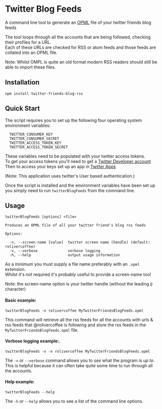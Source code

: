 # Twitter Blog Feeds

A command line tool to generate an [OPML](https://en.wikipedia.org/wiki/OPML) file of your twitter friends blog feeds

The tool loops through all the accounts that are being followed, checking their profiles for a URL.  
Each of these URLs are checked for RSS or atom feeds and those feeds are collated into an OPML file.

Note: Whilst OMPL is quite an old format modern RSS readers should still be able to import these files.

## Installation
`npm install twitter-friends-blog-rss`

## Quick Start
The script requires you to set up the following four operating system environment variables:

```
  TWITTER_CONSUMER_KEY
  TWITTER_CONSUMER_SECRET
  TWITTER_ACCESS_TOKEN_KEY
  TWITTER_ACCESS_TOKEN_SECRET
```

These variables need to be populated with your twitter access tokens.  
To get your access tokens you'll need to get a [Twitter Developer account](https://developer.twitter.com/en/dashboard)  
Then to access your keys set up an app in [Twitter Apps](https://apps.twitter.com/) 

(Note: This application uses twitter's User based authentication.)

Once the script is installed and the environment variables have been set up you simply need to run `twitterBlogFeeds` from the command line.

## Usage 
```
twitterBlogFeeds [options] <file>

Produces an OPML file of all your twitter friend's blog rss feeds

Options:

  -n, --screen-name [value]  twitter screen name (handle) (default: rolivercoffee)
  -v, --verbose              verbose logging
  -h, --help                 output usage information
  ```

  As a minimum you must supply a file name preferably with an `.opml` extension.  
  Whilst it's not required it's probably useful to provide a screen-name too!
  
  Note: the screen-name option is your twitter handle (without the leading `@` character)

 #### Basic example:
  `twitterBlogFeeds -n rolivercoffee MyTwitterFriendsBlogFeeds.opml`  
  
  This command will retrieve all the rss feeds for all the accounts with urls & rss feeds that @rolivercoffee is following and store the rss feeds in the `MyTwitterFriendsBlogFeeds.opml` file.


 #### Verbose logging example:.
  `twitterBlogFeeds -v -n rolivercoffee MyTwitterFriendsBlogFeeds.opml`  
  
The `-v` or `--verbose` command allows you to _see_ what the program is _up to_.  
This is helpful because it can often take quite some time to run through all the accounts.

  
 #### Help example:
  `twitterBlogFeeds --help`  
  
The `-h` or `--help` allows you to see a list of the command line options.
